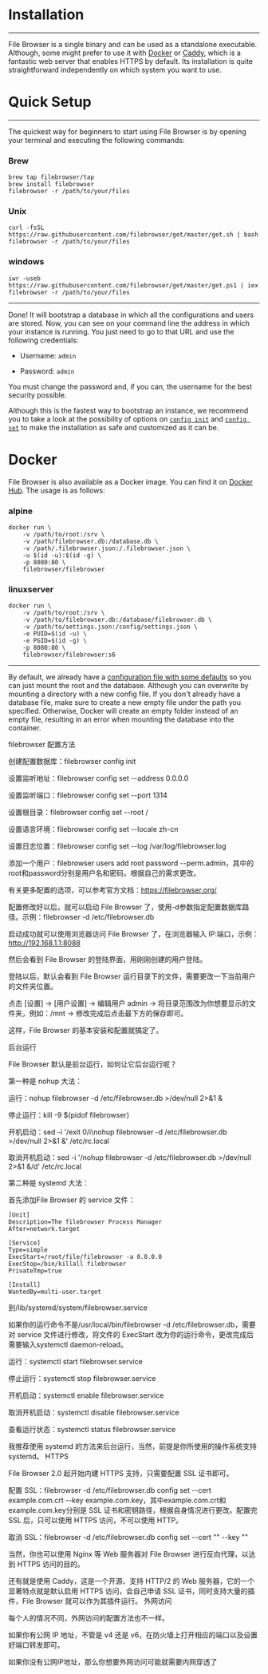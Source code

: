 # Installation
--------------------------------------------
File Browser is a single binary and can be used as a standalone executable. Although, some might prefer to use it with [Docker](https://www.docker.com/) or [Caddy](https://caddyserver.com/), which is a fantastic web server that enables HTTPS by default. Its installation is quite straightforward independently on which system you want to use.


# Quick Setup


--------------------------------------------

The quickest way for beginners to start using File Browser is by opening your terminal and executing the following commands:

### Brew

```
brew tap filebrowser/tap
brew install filebrowser
filebrowser -r /path/to/your/files
```

### Unix
```
curl -fsSL https://raw.githubusercontent.com/filebrowser/get/master/get.sh | bash
filebrowser -r /path/to/your/files
```

### windows
```
iwr -useb https://raw.githubusercontent.com/filebrowser/get/master/get.ps1 | iex
filebrowser -r /path/to/your/files
```
------------------------------------------

Done! It will bootstrap a database in which all the configurations and users are stored. Now, you can see on your command line the address in which your instance is running. You just need to go to that URL and use the following credentials:

*   Username: `admin`
    
*   Password: `admin`
    

You must change the password and, if you can, the username for the best security possible.

Although this is the fastest way to bootstrap an instance, we recommend you to take a look at the possibility of options on [`config init`](https://filebrowser.org/cli/filebrowser-config-init) and [`config set`](https://filebrowser.org/cli/filebrowser-config-set) to make the installation as safe and customized as it can be.

[](about:blank#docker)
----------------------------------

# Docker

File Browser is also available as a Docker image. You can find it on [Docker Hub](https://hub.docker.com/r/filebrowser/filebrowser). The usage is as follows:

### alpine

```
docker run \
    -v /path/to/root:/srv \
    -v /path/filebrowser.db:/database.db \
    -v /path/.filebrowser.json:/.filebrowser.json \
    -u $(id -u):$(id -g) \
    -p 8080:80 \
    filebrowser/filebrowser
```

### linuxserver
```
docker run \
    -v /path/to/root:/srv \
    -v /path/to/filebrowser.db:/database/filebrowser.db \
    -v /path/to/settings.json:/config/settings.json \
    -e PUID=$(id -u) \
    -e PGID=$(id -g) \
    -p 8080:80 \
    filebrowser/filebrowser:s6
```
-----------------------------------------------

By default, we already have a [configuration file with some defaults](https://github.com/filebrowser/filebrowser/blob/master/docker/root/defaults/settings.json) so you can just mount the root and the database. Although you can overwrite by mounting a directory with a new config file. If you don't already have a database file, make sure to create a new empty file under the path you specified. Otherwise, Docker will create an empty folder instead of an empty file, resulting in an error when mounting the database into the container.




filebrowser 配置方法

创建配置数据库：filebrowser  config init

设置监听地址：filebrowser config set --address 0.0.0.0

设置监听端口：filebrowser config set --port 1314

设置根目录：filebrowser config set --root /

设置语言环境：filebrowser  config set --locale zh-cn

设置日志位置：filebrowser  config set --log /var/log/filebrowser.log

添加一个用户：filebrowser  users add root password --perm.admin，其中的root和password分别是用户名和密码，根据自己的需求更改。

有关更多配置的选项，可以参考官方文档：https://filebrowser.org/

配置修改好以后，就可以启动 File Browser 了，使用-d参数指定配置数据库路径。示例：filebrowser -d /etc/filebrowser.db

启动成功就可以使用浏览器访问 File Browser 了，在浏览器输入 IP:端口，示例：http://192.168.1.1:8088

然后会看到 File Browser 的登陆界面，用刚刚创建的用户登陆。

登陆以后，默认会看到 File Browser 运行目录下的文件，需要更改一下当前用户的文件夹位置。

点击 [设置] → [用户设置] → 编辑用户 admin → 将目录范围改为你想要显示的文件夹，例如：/mnt → 修改完成后点击最下方的保存即可。

这样，File Browser 的基本安装和配置就搞定了。




后台运行

File Browser 默认是前台运行，如何让它后台运行呢？

第一种是 nohup 大法：

运行：nohup filebrowser -d /etc/filebrowser.db >/dev/null 2>&1 &

停止运行：kill -9 $(pidof filebrowser)

开机启动：sed -i '/exit 0/i\nohup filebrowser -d \/etc\/filebrowser.db >\/dev\/null 2>&1 &' /etc/rc.local

取消开机启动：sed -i '/nohup filebrowser -d \/etc\/filebrowser.db >\/dev\/null 2>&1 &/d' /etc/rc.local

第二种是 systemd 大法：

首先添加File Browser 的 service 文件：

```
[Unit]
Description=The filebrowser Process Manager
After=network.target

[Service]
Type=simple
ExecStart=/root/file/filebrowser -a 0.0.0.0
ExecStop=/bin/killall filebrowser
PrivateTmp=true

[Install]
WantedBy=multi-user.target
```

到/lib/systemd/system/filebrowser.service

如果你的运行命令不是/usr/local/bin/filebrowser -d /etc/filebrowser.db，需要对 service 文件进行修改，将文件的 ExecStart 改为你的运行命令，更改完成后需要输入systemctl daemon-reload。

运行：systemctl start filebrowser.service

停止运行：systemctl stop filebrowser.service

开机启动：systemctl enable filebrowser.service

取消开机启动：systemctl disable filebrowser.service

查看运行状态：systemctl status filebrowser.service

我推荐使用 systemd 的方法来后台运行，当然，前提是你所使用的操作系统支持 systemd。
HTTPS

File Browser 2.0 起开始内建 HTTPS 支持，只需要配置 SSL 证书即可。

配置 SSL：filebrowser -d /etc/filebrowser.db config set --cert example.com.crt --key example.com.key，其中example.com.crt和example.com.key分别是 SSL 证书和密钥路径，根据自身情况进行更改。配置完 SSL 后，只可以使用 HTTPS 访问，不可以使用 HTTP。

取消 SSL：filebrowser -d /etc/filebrowser.db config set --cert "" --key ""

当然，你也可以使用 Nginx 等 Web 服务器对 File Browser 进行反向代理，以达到 HTTPS 访问的目的。

还有就是使用 Caddy，这是一个开源、支持 HTTP/2 的 Web 服务器，它的一个显著特点就是默认启用 HTTPS 访问，会自己申请 SSL 证书，同时支持大量的插件，File Browser 就可以作为其插件运行。
外网访问

每个人的情况不同，外网访问的配置方法也不一样。

如果你有公网 IP 地址，不管是 v4 还是 v6，在防火墙上打开相应的端口以及设置好端口转发即可。

如果你没有公网IP地址，那么你想要外网访问可能就需要内网穿透了
